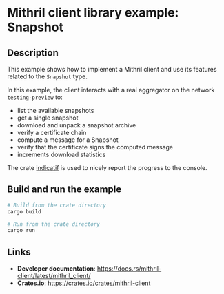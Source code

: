# Mithril client library example: Snapshot

## Description

This example shows how to implement a Mithril client and use its features related to the `Snapshot` type.

In this example, the client interacts with a real aggregator on the network `testing-preview` to:
- list the available snapshots
- get a single snapshot
- download and unpack a snapshot archive
- verify a certificate chain
- compute a message for a Snapshot
- verify that the certificate signs the computed message
- increments download statistics

The crate [indicatif](https://docs.rs/indicatif/latest/indicatif/) is used to nicely report the progress to the console.

## Build and run the example

```bash
# Build from the crate directory
cargo build

# Run from the crate directory
cargo run
```

## Links
- **Developer documentation**: https://docs.rs/mithril-client/latest/mithril_client/
- **Crates.io**: https://crates.io/crates/mithril-client